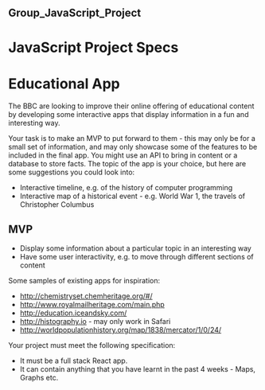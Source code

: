 ## Group_JavaScript_Project

# JavaScript Project Specs

# Educational App

The BBC are looking to improve their online offering of educational content by developing some interactive apps that display information in a fun and interesting way. 

Your task is to make an MVP to put forward to them - this may only be for a small set of information, and may only showcase some of the features to be included in the final app. You might use an API to bring in content or a database to store facts. The topic of the app is your choice, but here are some suggestions you could look into:

- Interactive timeline, e.g. of the history of computer programming
- Interactive map of a historical event - e.g. World War 1, the travels of Christopher Columbus

## MVP

- Display some information about a particular topic in an interesting way
- Have some user interactivity, e.g. to move through different sections of content 

Some samples of existing apps for inspiration:

- http://chemistryset.chemheritage.org/#/
- http://www.royalmailheritage.com/main.php
- http://education.iceandsky.com/
- http://histography.io - may only work in Safari
- http://worldpopulationhistory.org/map/1838/mercator/1/0/24/

Your project must meet the following specification:

- It must be a full stack React app.
- It can contain anything that you have learnt in the past 4 weeks - Maps, Graphs etc.
